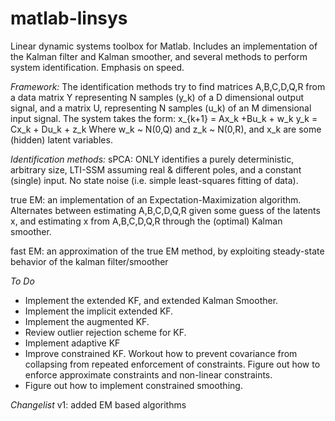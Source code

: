 # matlab-linsys
Linear dynamic systems toolbox for Matlab.
Includes an implementation of the Kalman filter and Kalman smoother, and several methods to perform system identification. Emphasis on speed.

*Framework:*
The identification methods try to find matrices A,B,C,D,Q,R from a data matrix Y representing N samples (y_k) of a D dimensional output signal, and a matrix U, representing N samples (u_k) of an M dimensional input signal. The system takes the form:
x_{k+1} = Ax_k +Bu_k + w_k
y_k = Cx_k + Du_k + z_k
Where w_k ~ N(0,Q) and z_k ~ N(0,R), and x_k are some (hidden) latent variables.

*Identification methods:*
sPCA: ONLY identifies a purely deterministic, arbitrary size, LTI-SSM assuming real & different poles, and a constant (single) input. No state noise (i.e. simple least-squares fitting of data).

true EM: an implementation of an Expectation-Maximization algorithm. Alternates between estimating A,B,C,D,Q,R given some guess of the latents x, and estimating x from A,B,C,D,Q,R through the (optimal) Kalman smoother.

fast EM: an approximation of the true EM method, by exploiting steady-state behavior of the kalman filter/smoother

*To Do*
- Implement the extended KF, and extended Kalman Smoother.
- Implement the implicit extended KF.
- Implement the augmented KF.
- Review outlier rejection scheme for KF.
- Implement adaptive KF
- Improve constrained KF. Workout how to prevent covariance from collapsing from repeated enforcement of constraints. Figure out how to enforce approximate constraints and non-linear constraints.
- Figure out how to implement constrained smoothing. 


*Changelist*
v1: added EM based algorithms
